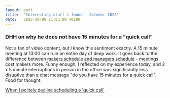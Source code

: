 ```yaml
---
layout: post
title:  "Interesting stuff i found - October 2025"
date:   2025-10-06 21:05:00 +0200
---
```

### DHH on why he does not have 15 minutes for a "quick call"
Not a fan of video content, but I know this sentiment exactly. A 15 minute meeting at 13:00 can ruin an entire day of deep work.
It goes back to the difference between [makers schedule and managers schedule](https://www.paulgraham.com/makersschedule.html) - meetings cost makers more.
Funny enough, I reflected on my experience today, and 2 x 5 minute interruptions in person in the office was significantly less disuptive than a
chat message "do you have 15 minutes for a quick call". Food for thought.

[When I politely decline scheduling a 'quick call'](https://www.linkedin.com/posts/david-heinemeier-hansson-374b18221_when-i-politely-decline-scheduling-a-quick-activity-7379092346325487616-gzSy)

